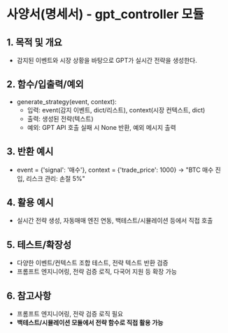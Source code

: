 # 사양서(명세서) - gpt_controller 모듈

## 1. 목적 및 개요
- 감지된 이벤트와 시장 상황을 바탕으로 GPT가 실시간 전략을 생성한다.

## 2. 함수/입출력/예외
- generate_strategy(event, context):
    - 입력: event(감지 이벤트, dict/리스트), context(시장 컨텍스트, dict)
    - 출력: 생성된 전략(텍스트)
    - 예외: GPT API 호출 실패 시 None 반환, 예외 메시지 출력

## 3. 반환 예시
- event = {'signal': '매수'}, context = {'trade_price': 1000} → "BTC 매수 진입, 리스크 관리: 손절 5%"

## 4. 활용 예시
- 실시간 전략 생성, 자동매매 엔진 연동, 백테스트/시뮬레이션 등에서 직접 호출

## 5. 테스트/확장성
- 다양한 이벤트/컨텍스트 조합 테스트, 전략 텍스트 반환 검증
- 프롬프트 엔지니어링, 전략 검증 로직, 다국어 지원 등 확장 가능

## 6. 참고사항
- 프롬프트 엔지니어링, 전략 검증 로직 필요 
- **백테스트/시뮬레이션 모듈에서 전략 함수로 직접 활용 가능** 